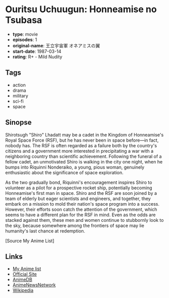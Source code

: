 # Ouritsu Uchuugun: Honneamise no Tsubasa

-   **type**: movie
-   **episodes**: 1
-   **original-name**: 王立宇宙軍 オネアミスの翼
-   **start-date**: 1987-03-14
-   **rating**: R+ - Mild Nudity

## Tags

-   action
-   drama
-   military
-   sci-fi
-   space

## Sinopse

Shirotsugh "Shiro" Lhadatt may be a cadet in the Kingdom of Honneamise's Royal Space Force (RSF), but he has never been in space before—in fact, nobody has. The RSF is often regarded as a failure both by the country's citizens and a government more interested in precipitating a war with a neighboring country than scientific achievement. Following the funeral of a fellow cadet, an unmotivated Shiro is walking in the city one night, when he bumps into Riquinni Nonderaiko, a young, pious woman, genuinely enthusiastic about the significance of space exploration.

As the two gradually bond, Riquinni's encouragement inspires Shiro to volunteer as a pilot for a prospective rocket ship, potentially becoming Honneamise's first man in space. Shiro and the RSF are soon joined by a team of elderly but eager scientists and engineers, and together, they embark on a mission to mold their nation's space program into a success. However, their efforts soon catch the attention of the government, which seems to have a different plan for the RSF in mind. Even as the odds are stacked against them, these men and women continue to stubbornly look to the sky, because somewhere among the frontiers of space may lie humanity's last chance at redemption.

[Source My Anime List]

## Links

-   [My Anime list](https://myanimelist.net/anime/1034/Ouritsu_Uchuugun__Honneamise_no_Tsubasa)
-   [Official Site](http://www.gainax.co.jp/anime/honeamis/)
-   [AnimeDB](http://anidb.info/perl-bin/animedb.pl?show=anime&aid=196)
-   [AnimeNewsNetwork](http://www.animenewsnetwork.com/encyclopedia/anime.php?id=495)
-   [Wikipedia](http://en.wikipedia.org/wiki/Wings_of_Honneamise)
